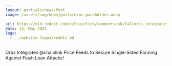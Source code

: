 ```yaml
---
layout: partials/news/Post
image: /assets/img/news/posts/orbs-paceholder.webp

url: https://old.reddit.com/r/Chainlink/comments/nki7a7/orbs_integrates_with_chainlink_to_create_flash/
date: 13, May 2021
logo: 
  - ../website-logos/reddit.md
---
```


Orbs Integrates @chainlink Price Feeds to Secure Single-Sided Farming Against Flash Loan Attacks!